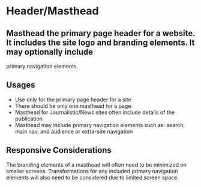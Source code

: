 # Header/Masthead

## Masthead the primary page header for a website. It includes the site logo and branding elements. It may optionally include
primary navigation elements.


## Usages

* Use only for the primary page header for a site
* There should be only one masthead for a page
* Masthead for Journalistic/News sites often include details of the publication
* Masthead may include primary navigation elements such as: search, main nav, and audience or extra-site navigation


## Responsive Considerations

The branding elements of a masthead will often need to be minimized on smaller screens.
Transformations for any included primary navigation elements will also need to be considered due to limited screen space.